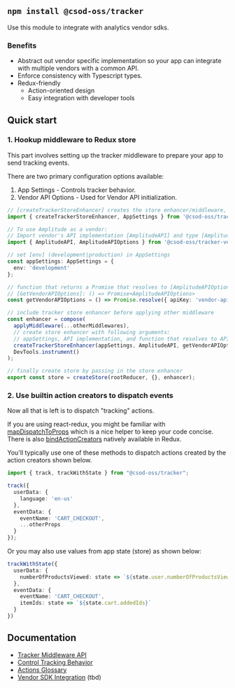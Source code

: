 ## `npm install @csod-oss/tracker`

Use this module to integrate with analytics vendor sdks.

### Benefits
- Abstract out vendor specific implementation so your app can integrate with multiple vendors with a common API.
- Enforce consistency with Typescript types.
- Redux-friendly
  - Action-oriented design
  - Easy integration with developer tools


## Quick start

### 1. Hookup middleware to Redux store

This part involves setting up the tracker middleware to prepare your app to send tracking events.

There are two primary configuration options available:
1. App Settings - Controls tracker behavior.
2. Vendor API Options - Used for Vendor API initialization.

```typescript
// [createTrackerStoreEnhancer] creates the store enhancer/middleware, [AppSettings] is a type
import { createTrackerStoreEnhancer, AppSettings } from '@csod-oss/tracker';

// To use Amplitude as a vendor:
// Import vendor's API implementation [AmplitudeAPI] and type [AmplitudeAPIOptions]
import { AmplitudeAPI, AmplitudeAPIOptions } from '@csod-oss/tracker-vendor-amplitude';

// set [env] (development|production) in AppSettings
const appSettings: AppSettings = {
  env: 'development'
};

// function that returns a Promise that resolves to [AmplitudeAPIOptions]
// [GetVendorAPIOptions]: () => Promise<AmplitudeAPIOptions>
const getVendorAPIOptions = () => Promise.resolve({ apiKey: 'vendor-api-key' });

// include tracker store enhancer before applying other middleware
const enhancer = compose(
  applyMiddleware(...otherMiddlewares),
  // create store enhancer with following arguments:
  // appSettings, API implementation, and function that resolves to API options
  createTrackerStoreEnhancer(appSettings, AmplitudeAPI, getVendorAPIOptions),
  DevTools.instrument()
);

// finally create store by passing in the store enhancer
export const store = createStore(rootReducer, {}, enhancer);
```

### 2. Use builtin action creators to dispatch events

Now all that is left is to dispatch "tracking" actions. 

If you are using react-redux, you might be familiar with [mapDispatchToProps](https://github.com/reduxjs/react-redux/blob/master/docs/api/connect.md#mapdispatchtoprops-object--dispatch-ownprops--object) which is a nice helper to keep your code concise. There is also [bindActionCreators](https://github.com/reduxjs/redux/blob/master/docs/api/bindActionCreators.md) natively available in Redux.

You'll typically use one of these methods to dispatch actions created by the action creators shown below.

```typescript
import { track, trackWithState } from "@csod-oss/tracker";

track({
  userData: {
    language: 'en-us'
  },
  eventData: {
    eventName: 'CART_CHECKOUT',
    ...otherProps
  }
});
```

Or you may also use values from app state (store) as shown below:

```typescript
trackWithState({
  userData: {
    numberOfProductsViewed: state => `${state.user.numberOfProductsViewed}`
  },
  eventData: {
    eventName: 'CART_CHECKOUT',
    itemIds: state => `${state.cart.addedIds}`
  }
})
```

## Documentation
- [Tracker Middleware API](https://github.com/gt3/tracker/wiki)
- [Control Tracking Behavior](https://github.com/gt3/tracker/wiki)
- [Actions Glossary](https://github.com/gt3/tracker/wiki)
- [Vendor SDK Integration](https://github.com/gt3/tracker/wiki) (tbd)